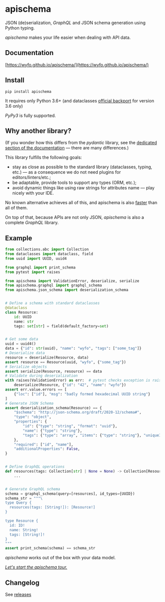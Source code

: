 # apischema

JSON (de)serialization, *GraphQL* and JSON schema generation using Python typing.

*apischema* makes your life easier when dealing with API data.

## Documentation

[https://wyfo.github.io/apischema/](https://wyfo.github.io/apischema/)

## Install
```shell
pip install apischema
```
It requires only Python 3.6+ (and dataclasses [official backport](https://pypi.org/project/dataclasses/) for version 3.6 only)

*PyPy3* is fully supported.

## Why another library?

(If you wonder how this differs from the *pydantic* library, see the [dedicated section of the documentation](https://wyfo.github.io/apischema/difference_with_pydantic/) — there are many differences.)

This library fulfills the following goals:

- stay as close as possible to the standard library (dataclasses, typing, etc.) — as a consequence we do not need plugins for editors/linters/etc.;
- be adaptable, provide tools to support any types (ORM, etc.);
- avoid dynamic things like using raw strings for attributes name — play nicely with your IDE.

No known alternative achieves all of this, and apischema is also [faster](https://wyfo.github.io/apischema/performance_and_benchmark) than all of them.

On top of that, because APIs are not only JSON, *apischema* is also a complete *GraphQL* library.

## Example

```python
from collections.abc import Collection
from dataclasses import dataclass, field
from uuid import UUID, uuid4

from graphql import print_schema
from pytest import raises

from apischema import ValidationError, deserialize, serialize
from apischema.graphql import graphql_schema
from apischema.json_schema import deserialization_schema


# Define a schema with standard dataclasses
@dataclass
class Resource:
    id: UUID
    name: str
    tags: set[str] = field(default_factory=set)


# Get some data
uuid = uuid4()
data = {"id": str(uuid), "name": "wyfo", "tags": ["some_tag"]}
# Deserialize data
resource = deserialize(Resource, data)
assert resource == Resource(uuid, "wyfo", {"some_tag"})
# Serialize objects
assert serialize(Resource, resource) == data
# Validate during deserialization
with raises(ValidationError) as err:  # pytest checks exception is raised
    deserialize(Resource, {"id": "42", "name": "wyfo"})
assert err.value.errors == [
    {"loc": ["id"], "msg": "badly formed hexadecimal UUID string"}
]
# Generate JSON Schema
assert deserialization_schema(Resource) == {
    "$schema": "http://json-schema.org/draft/2020-12/schema#",
    "type": "object",
    "properties": {
        "id": {"type": "string", "format": "uuid"},
        "name": {"type": "string"},
        "tags": {"type": "array", "items": {"type": "string"}, "uniqueItems": True},
    },
    "required": ["id", "name"],
    "additionalProperties": False,
}


# Define GraphQL operations
def resources(tags: Collection[str] | None = None) -> Collection[Resource] | None:
    ...


# Generate GraphQL schema
schema = graphql_schema(query=[resources], id_types={UUID})
schema_str = """\
type Query {
  resources(tags: [String!]): [Resource!]
}

type Resource {
  id: ID!
  name: String!
  tags: [String!]!
}
"""
assert print_schema(schema) == schema_str
```
*apischema* works out of the box with your data model.

[*Let's start the apischema tour.*](https://wyfo.github.io/apischema/)

## Changelog

See [releases](https://github.com/wyfo/apischema/releases)